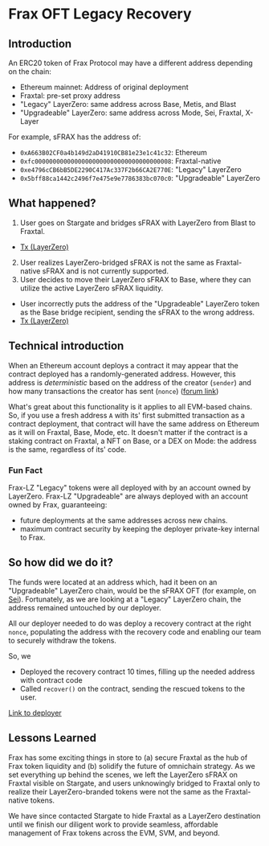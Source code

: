 # Frax OFT Legacy Recovery

## Introduction
An ERC20 token of Frax Protocol may have a different address depending on the chain:
- Ethereum mainnet: Address of original deployment
- Fraxtal: pre-set proxy address
- "Legacy" LayerZero: same address across Base, Metis, and Blast
- "Upgradeable" LayerZero: same address across Mode, Sei, Fraxtal, X-Layer

For example, sFRAX has the address of:
- `0xA663B02CF0a4b149d2aD41910CB81e23e1c41c32`: Ethereum
- `0xfc00000000000000000000000000000000000008`: Fraxtal-native
- `0xe4796cCB6bB5DE2290C417Ac337F2b66CA2E770E`: "Legacy" LayerZero
- `0x5bff88ca1442c2496f7e475e9e7786383bc070c0`: "Upgradeable" LayerZero

## What happened?
1. User goes on Stargate and bridges sFRAX with LayerZero from Blast to Fraxtal.
  - [Tx (LayerZero)](https://layerzeroscan.com/tx/0xa86d0b8b72273b4b5d6599d9476064a2c4b6b025dec27e996bcd64bc5ddc489f)
2. User realizes LayerZero-bridged sFRAX is not the same as Fraxtal-native sFRAX and is not currently supported.
3. User decides to move their LayerZero sFRAX to Base, where they can utilize the active LayerZero sFRAX liquidity.
  - User incorrectly puts the address of the "Upgradeable" LayerZero token as the Base bridge recipient, sending the sFRAX to the wrong address.
  - [Tx (LayerZero)](https://layerzeroscan.com/tx/0x65df498f6feaf0c30a5d4b3c60ed6de7af2d81a43dec50e3c42c15063d5cac5d)

## Technical introduction
When an Ethereum account deploys a contract it may appear that the contract deployed has a randomly-generated address.  However, this address is *deterministic* based on the address of the creator (`sender`) and how many transactions the creator has sent (`nonce`) ([forum link](https://ethereum.stackexchange.com/questions/760/how-is-the-address-of-an-ethereum-contract-computed/761#761))

What's great about this functionality is it applies to all EVM-based chains.  So, if you use a fresh address `A` with its' first submitted transaction as a contract deployment, that contract will have the same address on Ethereum as it will on Fraxtal, Base, Mode, etc. It doesn't matter if the contract is a staking contract on Fraxtal, a NFT on Base, or a DEX on Mode: the address is the same, regardless of its' code.

### Fun Fact
Frax-LZ "Legacy" tokens were all deployed with by an account owned by LayerZero.  Frax-LZ "Upgradeable" are always deployed with an account owned by Frax, guaranteeing:
- future deployments at the same addresses across new chains.
- maximum contract security by keeping the deployer private-key internal to Frax.

## So how did we do it?
The funds were located at an address which, had it been on an "Upgradeable" LayerZero chain, would be the sFRAX OFT (for example, on [Sei](https://seitrace.com/token/0x5Bff88cA1442c2496f7E475E9e7786383Bc070c0)).  Fortunately, as we are looking at a "Legacy" LayerZero chain, the address remained untouched by our deployer.

All our deployer needed to do was deploy a recovery contract at the right `nonce`, populating the address with the recovery code and enabling our team to securely withdraw the tokens.

So, we
- Deployed the recovery contract 10 times, filling up the needed address with contract code
- Called `recover()` on the contract, sending the rescued tokens to the user.

[Link to deployer](https://basescan.org/address/0x9c9dd956b413cdbd81690c9394a6b4d22afe6745)

## Lessons Learned
Frax has some exciting things in store to (a) secure Fraxtal as the hub of Frax token liquidity and (b) solidify the future of omnichain strategy.  As we set everything up behind the scenes, we left the LayerZero sFRAX on Fraxtal visible on Stargate, and users unknowingly bridged to Fraxtal only to realize their LayerZero-branded tokens were not the same as the Fraxtal-native tokens.

We have since contacted Stargate to hide Fraxtal as a LayerZero destination until we finish our diligent work to provide seamless, affordable management of Frax tokens across the EVM, SVM, and beyond.